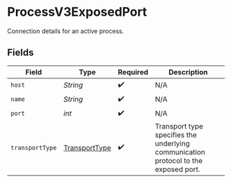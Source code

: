 # ProcessV3ExposedPort

Connection details for an active process.


## Fields

| Field                                                                               | Type                                                                                | Required                                                                            | Description                                                                         |
| ----------------------------------------------------------------------------------- | ----------------------------------------------------------------------------------- | ----------------------------------------------------------------------------------- | ----------------------------------------------------------------------------------- |
| `host`                                                                              | *String*                                                                            | :heavy_check_mark:                                                                  | N/A                                                                                 |
| `name`                                                                              | *String*                                                                            | :heavy_check_mark:                                                                  | N/A                                                                                 |
| `port`                                                                              | *int*                                                                               | :heavy_check_mark:                                                                  | N/A                                                                                 |
| `transportType`                                                                     | [TransportType](../../models/shared/TransportType.md)                               | :heavy_check_mark:                                                                  | Transport type specifies the underlying communication protocol to the exposed port. |